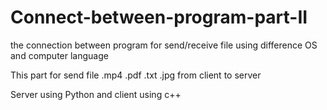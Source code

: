 # Connect-between-program-part-II
the connection between program for send/receive file using difference OS and computer language

This part for send file .mp4 .pdf .txt .jpg from client to server

Server using Python and client using c++
